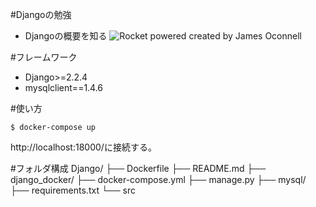 #Djangoの勉強
+ Djangoの概要を知る
![Rocket powered created by James Oconnell](https://img.gifmagazine.net/gifmagazine/images/875275/180half_f.gif)

#フレームワーク
+ Django>=2.2.4
+ mysqlclient==1.4.6

#使い方
```buildoutcfg
$ docker-compose up
```
 http://localhost:18000/に接続する。

#フォルダ構成
Django/
├── Dockerfile
├── README.md
├── django_docker/
├── docker-compose.yml
├── manage.py
├── mysql/
├── requirements.txt
└── src

